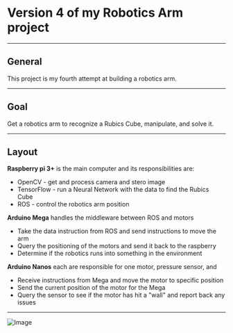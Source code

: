 # Version 4 of my Robotics Arm project
---
## General
This project is my fourth attempt at building a robotics arm.

---
## Goal
Get a robotics arm to recognize a Rubics Cube, manipulate, and solve it.

---
## Layout
**Raspberry pi 3+** is the main computer and its responsibilities are:
* OpenCV - get and process camera and stero image
* TensorFlow - run a Neural Network with the data to find the Rubics Cube
* ROS - control the robotics arm position

**Arduino Mega** handles the middleware between ROS and motors
* Take the data instruction from ROS and send instructions to move the arm
* Query the positioning of the motors and send it back to the raspberry
* Determine if the robotics runs into something in the environment

**Arduino Nanos** each are responsible for one motor, pressure sensor, and 
* Receive instructions from Mega and move the motor to specific position
* Send the current position of the motor for the Mega
* Query the sensor to see if the motor has hit a "wall" and report back any issues

---
![Image](https://github.com/aalhag24/RoboticArmAI/Img/Outline.png)
